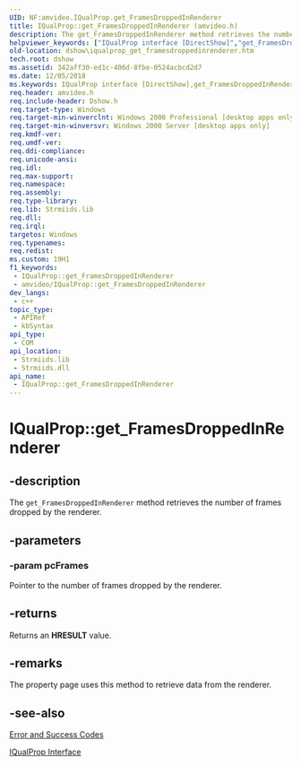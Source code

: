 ```yaml
---
UID: NF:amvideo.IQualProp.get_FramesDroppedInRenderer
title: IQualProp::get_FramesDroppedInRenderer (amvideo.h)
description: The get_FramesDroppedInRenderer method retrieves the number of frames dropped by the renderer.
helpviewer_keywords: ["IQualProp interface [DirectShow]","get_FramesDroppedInRenderer method","IQualProp.get_FramesDroppedInRenderer","IQualProp::get_FramesDroppedInRenderer","IQualPropget_FramesDroppedInRenderer","amvideo/IQualProp::get_FramesDroppedInRenderer","dshow.iqualprop_get_framesdroppedinrenderer","get_FramesDroppedInRenderer","get_FramesDroppedInRenderer method [DirectShow]","get_FramesDroppedInRenderer method [DirectShow]","IQualProp interface"]
old-location: dshow\iqualprop_get_framesdroppedinrenderer.htm
tech.root: dshow
ms.assetid: 342aff30-ed1c-406d-8fbe-0524acbcd2d7
ms.date: 12/05/2018
ms.keywords: IQualProp interface [DirectShow],get_FramesDroppedInRenderer method, IQualProp.get_FramesDroppedInRenderer, IQualProp::get_FramesDroppedInRenderer, IQualPropget_FramesDroppedInRenderer, amvideo/IQualProp::get_FramesDroppedInRenderer, dshow.iqualprop_get_framesdroppedinrenderer, get_FramesDroppedInRenderer, get_FramesDroppedInRenderer method [DirectShow], get_FramesDroppedInRenderer method [DirectShow],IQualProp interface
req.header: amvideo.h
req.include-header: Dshow.h
req.target-type: Windows
req.target-min-winverclnt: Windows 2000 Professional [desktop apps only]
req.target-min-winversvr: Windows 2000 Server [desktop apps only]
req.kmdf-ver: 
req.umdf-ver: 
req.ddi-compliance: 
req.unicode-ansi: 
req.idl: 
req.max-support: 
req.namespace: 
req.assembly: 
req.type-library: 
req.lib: Strmiids.lib
req.dll: 
req.irql: 
targetos: Windows
req.typenames: 
req.redist: 
ms.custom: 19H1
f1_keywords:
 - IQualProp::get_FramesDroppedInRenderer
 - amvideo/IQualProp::get_FramesDroppedInRenderer
dev_langs:
 - c++
topic_type:
 - APIRef
 - kbSyntax
api_type:
 - COM
api_location:
 - Strmiids.lib
 - Strmiids.dll
api_name:
 - IQualProp::get_FramesDroppedInRenderer
---
```


# IQualProp::get_FramesDroppedInRenderer


## -description

The <code>get_FramesDroppedInRenderer</code> method retrieves the number of frames dropped by the renderer.

## -parameters

### -param pcFrames

Pointer to the number of frames dropped by the renderer.

## -returns

Returns an <b>HRESULT</b> value.

## -remarks

The property page uses this method to retrieve data from the renderer.

## -see-also

<a href="/windows/desktop/DirectShow/error-and-success-codes">Error and Success Codes</a>



<a href="/windows/desktop/api/amvideo/nn-amvideo-iqualprop">IQualProp Interface</a>

